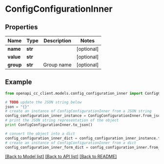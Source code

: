 # ConfigConfigurationInner


## Properties
Name | Type | Description | Notes
------------ | ------------- | ------------- | -------------
**name** | **str** |  | [optional] 
**value** | **str** |  | [optional] 
**group** | **str** | Group name | [optional] 

## Example

```python
from openapi_cc_client.models.config_configuration_inner import ConfigConfigurationInner

# TODO update the JSON string below
json = "{}"
# create an instance of ConfigConfigurationInner from a JSON string
config_configuration_inner_instance = ConfigConfigurationInner.from_json(json)
# print the JSON string representation of the object
print ConfigConfigurationInner.to_json()

# convert the object into a dict
config_configuration_inner_dict = config_configuration_inner_instance.to_dict()
# create an instance of ConfigConfigurationInner from a dict
config_configuration_inner_form_dict = config_configuration_inner.from_dict(config_configuration_inner_dict)
```
[[Back to Model list]](../README.md#documentation-for-models) [[Back to API list]](../README.md#documentation-for-api-endpoints) [[Back to README]](../README.md)


